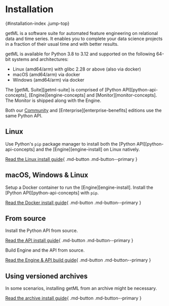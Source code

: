 # Installation
[](){#installation-index .jump-top}

getML is a software suite for automated feature engineering on relational data and time series. It enables you to complete your data science projects in a fraction of their usual time and with better results.

getML is available for Python 3.8 to 3.12 and supported on the following 64-bit systems and architectures:

- Linux (amd64/arm) with glibc 2.28 or above (also via docker)
- macOS (amd64/arm) via docker
- Windows (amd64/arm) via docker

The [getML Suite][getml-suite] is comprised of [Python API][python-api-concepts], [Engine][engine-concepts] and [Monitor][monitor-concepts]. The Monitor is shipped along with the Engine.

Both our [Community](https://github.com/getml/getml-community) and [Enterprise][enterprise-benefits] editions use the same Python API.


## Linux

Use Python's `pip` package manager to install both the [Python API][python-api-concepts] and the [Engine][engine-install] on Linux natively.

[Read the Linux install guide](packages/linux.md){ .md-button .md-button--primary }

## macOS, Windows & Linux

Setup a Docker container to run the [Engine][engine-install]. Install the [Python API][python-api-concepts] with `pip`.

[Read the Docker install guide](packages/docker.md){ .md-button .md-button--primary }


## From source

Install the Python API from source.

[Read the API install guide](source/python-api.md){ .md-button .md-button--primary }

Build Engine and the API from source.

[Read the Engine & API build guide](source/build.md){ .md-button .md-button--primary }



## Using versioned archives

In some scenarios, installing getML from an archive might be necessary.

[Read the archive install guide](packages/archive.md){ .md-button .md-button--primary }
